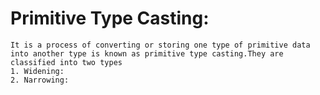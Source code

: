 # Primitive Type Casting:
    It is a process of converting or storing one type of primitive data into another type is known as primitive type casting.They are classified into two types
    1. Widening:
    2. Narrowing: